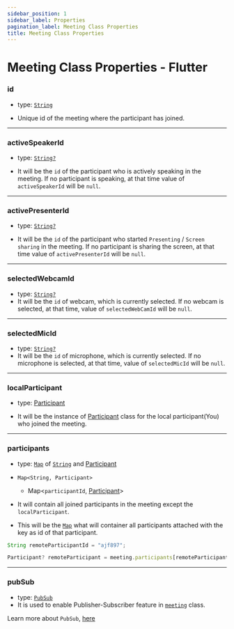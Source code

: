 ```yaml
---
sidebar_position: 1
sidebar_label: Properties
pagination_label: Meeting Class Properties
title: Meeting Class Properties
---
```


# Meeting Class Properties - Flutter

<div class="sdk-api-ref-only-h4">

### id

- type: [`String`](https://api.dart.dev/stable/2.15.1/dart-core/String-class.html)

- Unique id of the meeting where the participant has joined.

---

### activeSpeakerId

- type: [`String?`](https://api.dart.dev/stable/2.15.1/dart-core/String-class.html)

- It will be the `id` of the participant who is actively speaking in the meeting. If no participant is speaking, at that time value of `activeSpeakerId` will be `null`.

---

### activePresenterId

- type: [`String?`](https://api.dart.dev/stable/2.15.1/dart-core/String-class.html)

- It will be the `id` of the participant who started `Presenting` / `Screen sharing` in the meeting. If no participant is sharing the screen, at that time value of `activePresenterId` will be `null`.

---

### selectedWebcamId

- type: [`String?`](https://api.dart.dev/stable/2.15.1/dart-core/String-class.html)
- It will be the `id` of webcam, which is currently selected. If no webcam is selected, at that time, value of `selectedWebCamId` will be `null`.

---

### selectedMicId

- type: [`String?`](https://api.dart.dev/stable/2.15.1/dart-core/String-class.html)
- It will be the `id` of microphone, which is currently selected. If no microphone is selected, at that time, value of `selectedMicId` will be `null`.

---

### localParticipant

- type: [Participant](../participant-class/introduction)

- It will be the instance of [Participant](../participant-class/introduction) class for the local participant(You) who joined the meeting.

---

### participants

- type: [`Map`](https://api.dart.dev/stable/2.15.1/dart-core/Map-class.html) of [`String`](https://api.dart.dev/stable/2.15.1/dart-core/String-class.html) and [Participant](../participant-class/introduction)

- `Map<String, Participant>`

  - Map<`participantId`, [Participant](../participant-class/introduction)>

- It will contain all joined participants in the meeting except the `localParticipant`.

- This will be the [`Map`](https://api.dart.dev/stable/2.15.1/dart-core/Map-class.html) what will container all participants attached with the key as id of that participant.

```javascript
String remoteParticipantId = "ajf897";

Participant? remoteParticipant = meeting.participants[remoteParticipantId];
```

---

### pubSub

- type: [`PubSub`](../pubsub-class/introduction)
- It is used to enable Publisher-Subscriber feature in [`meeting`](introduction) class.

Learn more about `PubSub`, [here](../pubsub-class/introduction)

</div>
